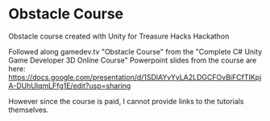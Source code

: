 # Obstacle Course
 Obstacle course created with Unity for Treasure Hacks Hackathon
 
 Followed along gamedev.tv "Obstacle Course" from the "Complete C# Unity Game Developer 3D Online Course"
 Powerpoint slides from the course are here: https://docs.google.com/presentation/d/1SDlAYvYyLA2LDGCFOvBiFCfTIKpjA-DUhUIqmLFfg1E/edit?usp=sharing
 
 However since the course is paid, I cannot provide links to the tutorials themselves.
